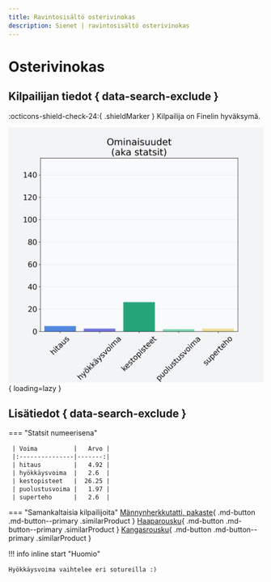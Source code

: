 ```yaml
---
title: Ravintosisältö osterivinokas
description: Sienet | ravintosisältö osterivinokas
---
```


# Osterivinokas


## Kilpailijan tiedot { data-search-exclude }

:octicons-shield-check-24:{ .shieldMarker } Kilpailija on Finelin hyväksymä.

![Osterivinokas](./images/osterivinokas.png){ loading=lazy }

## Lisätiedot { data-search-exclude }
=== "Statsit numeerisena"

     | Voima          |   Arvo |
     |:---------------|-------:|
     | hitaus         |   4.92 |
     | hyökkäysvoima  |   2.6  |
     | kestopisteet   |  26.25 |
     | puolustusvoima |   1.97 |
     | superteho      |   2.6  |

=== "Samankaltaisia kilpailijoita"
    [Männynherkkutatti, pakaste](/mannynherkkutatti-pakaste){ .md-button .md-button--primary .similarProduct }
    [Haaparousku](/haaparousku){ .md-button .md-button--primary .similarProduct }
    [Kangasrousku](/kangasrousku){ .md-button .md-button--primary .similarProduct }

!!! info inline start "Huomio"

    Hyökkäysvoima vaihtelee eri sotureilla :)
